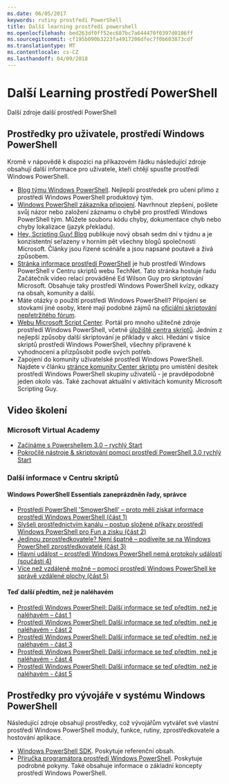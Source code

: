 ```yaml
---
ms.date: 06/05/2017
keywords: rutiny prostředí PowerShell
title: Další learning prostředí powershell
ms.openlocfilehash: bed263df0ff52ec687bc7a644470f0397d0106ff
ms.sourcegitcommit: cf195b090b3223fa4917206dfec7f0b603873cdf
ms.translationtype: MT
ms.contentlocale: cs-CZ
ms.lasthandoff: 04/09/2018
---
```

# <a name="more-powershell-learning"></a>Další Learning prostředí PowerShell

Další zdroje další prostředí PowerShell

## <a name="resources-for-windows-powershell-users"></a>Prostředky pro uživatele, prostředí Windows PowerShell

Kromě v nápovědě k dispozici na příkazovém řádku následující zdroje obsahují další informace pro uživatele, kteří chtějí spusťte prostředí Windows PowerShell.

- [Blog týmu Windows PowerShell](http://blogs.msdn.com/b/powershell/). Nejlepší prostředek pro učení přímo z prostředí Windows PowerShell produktový tým.
- [Windows PowerShell zákazníka připojení](http://Connect.Microsoft.com/PowerShell). Navrhnout zlepšení, pošlete svůj názor nebo založení záznamu o chybě pro prostředí Windows PowerShell tým. Můžete souboru kódu chyby, dokumentace chyb nebo chyby lokalizace (jazyk překladu).
- [Hey, Scripting Guy! Blog](https://blogs.technet.microsoft.com/heyscriptingguy/) publikuje nový obsah sedm dní v týdnu a je konzistentní seřazeny v horním pět všechny blogů společnosti Microsoft. Články jsou řízené scénáře a jsou napsané poutavé a živá způsobem.
- [Stránka informace prostředí PowerShell](https://blogs.technet.microsoft.com/heyscriptingguy/2015/01/04/weekend-scripter-the-best-ways-to-learn-powershell/) je hub prostředí Windows PowerShell v Centru skriptů webu TechNet. Tato stránka hostuje řadu Začátečník video relací prováděné Ed Wilson Guy pro skriptování Microsoft. Obsahuje taky prostředí Windows PowerShell kvízy, odkazy na obsah, komunity a další.
- Máte otázky o použití prostředí Windows PowerShell? Připojení se stovkami jiné osoby, které mají podobné zájmů na [oficiální skriptování nepřetržitého fórum](http://social.technet.microsoft.com/forums/itcg/threads/).
- [Webu Microsoft Script Center](https://technet.microsoft.com/scriptcenter). Portál pro mnoho užitečné zdroje prostředí Windows PowerShell, včetně [úložiště centra skriptů](http://gallery.technet.microsoft.com/scriptcenter/). Jedním z nejlepší způsoby další skriptování je příklady v akci. Hledání v tisíce skriptů prostředí Windows PowerShell, všechny připravené k vyhodnocení a přizpůsobit podle svých potřeb.
- Zapojení do komunity uživatelské prostředí Windows PowerShell. Najdete v článku [stránce komunity Center skriptu](https://technet.microsoft.com/scriptcenter/hh182567.aspx) pro umístění desítek prostředí Windows PowerShell skupiny uživatelů - je pravděpodobně jeden okolo vás. Také zachovat aktuální v aktivitách komunity Microsoft Scripting Guy.

## <a name="video-training"></a>Video školení

### <a name="microsoft-virtual-academy"></a>Microsoft Virtual Academy
- [Začínáme s Powershellem 3.0 – rychlý Start](https://mva.microsoft.com/en-US/training-courses/getting-started-with-powershell-30-jump-start-8276)
- [Pokročilé nástroje & skriptování pomocí prostředí PowerShell 3.0 rychlý Start](https://mva.microsoft.com/en-US/training-courses/advanced-tools-scripting-with-powershell-30-jump-start-8231)

### <a name="script-center-learn"></a>Další informace v Centru skriptů
#### <a name="windows-powershell-essentials-for-the-busy-admin-series"></a>Windows PowerShell Essentials zaneprázdněn řady, správce
- [Prostředí PowerShell 'SmowerShell' – proto měli získat informace prostředí Windows PowerShell &#40;část 1&#41;](http://dlbmodigital.microsoft.com/webcasts/wmv/23976_Dnl_L.wmv)
- [Slyšeli prostřednictvím kanálu – postup složené příkazy prostředí Windows PowerShell pro Fun a zisku &#40;část 2&#41;](http://dlbmodigital.microsoft.com/webcasts/wmv/23977_Dnl_L.wmv)
- [Jedinou zprostředkovatele? Není špatně – podívejte se na Windows PowerShell zprostředkovatelé &#40;část 3&#41;](http://dlbmodigital.microsoft.com/webcasts/wmv/23978_Dnl_L.wmv)
- [Hlavní událost – prostředí Windows PowerShell nemá protokoly událostí &#40;součástí 4&#41;](http://dlbmodigital.microsoft.com/webcasts/wmv/23979_Dnl_L.wmv)
- [Více než vzdáleně možné – pomocí prostředí Windows PowerShell ke správě vzdálené plochy &#40;část 5&#41;](http://dlbmodigital.microsoft.com/webcasts/wmv/23980_Dnl_L.wmv)

#### <a name="learn-it-now-before-its-an-emergency"></a>Teď další předtím, než je naléhavém
- [Prostředí Windows PowerShell: Další informace se teď předtím, než je naléhavém – část 1](http://dlbmodigital.microsoft.com/webcasts/wmv/1032481530_Dnl_L.wmv)
- [Prostředí Windows PowerShell: Další informace se teď předtím, než je naléhavém - část 2](http://dlbmodigital.microsoft.com/webcasts/wmv/1032481542_Dnl_L.wmv)
- [Prostředí Windows PowerShell: Další informace se teď předtím, než je naléhavém - část 3](http://dlbmodigital.microsoft.com/webcasts/wmv/1032481548_Dnl_L.wmv)
- [Prostředí Windows PowerShell: Další informace se teď předtím, než je naléhavém - část 4](http://dlbmodigital.microsoft.com/webcasts/wmv/1032481552_Dnl_L.wmv)
- [Prostředí Windows PowerShell: Další informace se teď předtím, než je naléhavém - část 5](http://dlbmodigital.microsoft.com/webcasts/wmv/1032481554_Dnl_L.wmv)

## <a name="resources-for-windows-powershell-developers"></a>Prostředky pro vývojáře v systému Windows PowerShell

Následující zdroje obsahují prostředky, což vývojářům vytvářet své vlastní prostředí Windows PowerShell moduly, funkce, rutiny, zprostředkovatele a hostování aplikace.

- [Windows PowerShell SDK](http://go.microsoft.com/fwlink/p/?LinkID=89595). Poskytuje referenční obsah.
- [Příručka programátora prostředí Windows PowerShell](http://go.microsoft.com/fwlink/p/?LinkID=89596). Poskytuje podrobné pokyny. Také obsahuje informace o základní koncepty prostředí Windows PowerShell.
